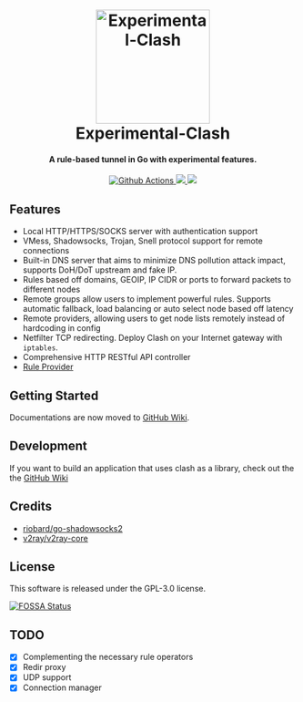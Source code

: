 <h1 align="center">
  <img src="https://i.loli.net/2021/05/03/TP8A1BnZjUfQmqE.png" alt="Experimental-Clash" width="200">
  <br>Experimental-Clash<br>
</h1>

<h4 align="center">A rule-based tunnel in Go with experimental features.</h4>

<p align="center">
  <a href="https://github.com/ClashDotNetFramework/experimental-clash/actions">
    <img src="https://img.shields.io/github/workflow/status/ClashDotNetFramework/experimental-clash/Go?style=flat-square" alt="Github Actions">
  </a>
  <a href="https://goreportcard.com/report/github.com/ClashDotNetFramework/experimental-clash">
    <img src="https://goreportcard.com/badge/github.com/ClashDotNetFramework/experimental-clash?style=flat-square">
  </a>
  <a href="https://github.com/ClashDotNetFramework/experimental-clash/releases">
    <img src="https://img.shields.io/github/release/ClashDotNetFramework/experimental-clash/all.svg?style=flat-square">
  </a>
</p>

## Features

- Local HTTP/HTTPS/SOCKS server with authentication support
- VMess, Shadowsocks, Trojan, Snell protocol support for remote connections
- Built-in DNS server that aims to minimize DNS pollution attack impact, supports DoH/DoT upstream and fake IP.
- Rules based off domains, GEOIP, IP CIDR or ports to forward packets to different nodes
- Remote groups allow users to implement powerful rules. Supports automatic fallback, load balancing or auto select node based off latency
- Remote providers, allowing users to get node lists remotely instead of hardcoding in config
- Netfilter TCP redirecting. Deploy Clash on your Internet gateway with `iptables`.
- Comprehensive HTTP RESTful API controller
- [Rule Provider](https://github.com/Dreamacro/clash/wiki/premium-core-features#rule-providers)

## Getting Started
Documentations are now moved to [GitHub Wiki](https://github.com/Dreamacro/clash/wiki).

## Development
If you want to build an application that uses clash as a library, check out the the [GitHub Wiki](https://github.com/Dreamacro/clash/wiki/use-clash-as-a-library)

## Credits

* [riobard/go-shadowsocks2](https://github.com/riobard/go-shadowsocks2)
* [v2ray/v2ray-core](https://github.com/v2ray/v2ray-core)

## License

This software is released under the GPL-3.0 license.

[![FOSSA Status](https://app.fossa.io/api/projects/git%2Bgithub.com%2FDreamacro%2Fclash.svg?type=large)](https://app.fossa.io/projects/git%2Bgithub.com%2FDreamacro%2Fclash?ref=badge_large)

## TODO

- [x] Complementing the necessary rule operators
- [x] Redir proxy
- [x] UDP support
- [x] Connection manager
